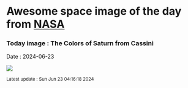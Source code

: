 
# Awesome space image of the day from [NASA](https://api.nasa.gov/)

### Today image : The Colors of Saturn from Cassini
Date : 2024-06-23

![](https://apod.nasa.gov/apod/image/2406/SaturnColors_CassiniSchmidt_960.jpg)

<small>Latest update : Sun Jun 23 04:16:18 2024</small>
        